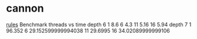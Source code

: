 # cannon

[rules](https://www.iggamecenter.com/info/en/cannon.html)
Benchmark threads vs time
depth 6
1 8.6
6 4.3
11 5.16
16 5.94
depth 7
1 96.352
6 29.152599999994038
11 29.6995
16 34.02089999999106

